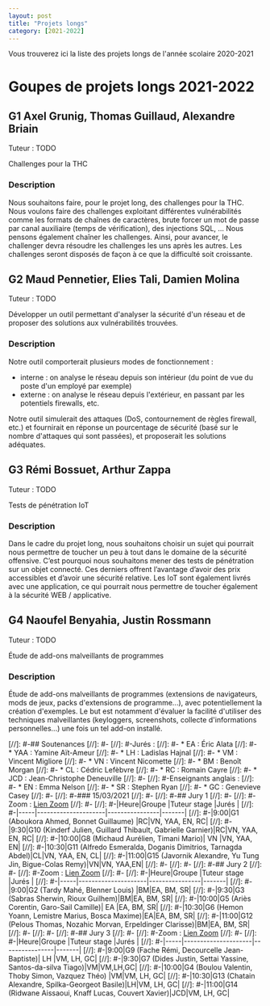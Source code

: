 ```yaml
---
layout: post
title: "Projets longs"
category: [2021-2022]
---
```


Vous trouverez ici la liste des projets longs de l'année scolaire 2020-2021

# Goupes de projets longs 2021-2022

## G1 Axel Grunig, Thomas Guillaud, Alexandre Briain

Tuteur : TODO

Challenges pour la THC

### Description
Nous souhaitons faire, pour le projet long, des challenges pour la THC. Nous
voulons faire des challenges exploitant différentes vulnérabilités comme les
formats de chaînes de caractères, brute forcer un mot de passe par canal
auxiliaire (temps de vérification), des injections SQL, ...
Nous pensons également chaîner les challenges. Ainsi, pour avancer, le
challenger devra résoudre les challenges les uns après les autres. Les
challenges seront disposés de façon à ce que la difficulté soit croissante.


## G2 Maud Pennetier, Elies Tali, Damien Molina

Tuteur : TODO

Développer un outil permettant d'analyser la sécurité d'un réseau et de proposer
des solutions aux vulnérabilités trouvées.

### Description

Notre outil comporterait plusieurs modes de fonctionnement :
- interne : on analyse le réseau depuis son intérieur (du point de vue du poste d'un employé par exemple)
- externe : on analyse le réseau depuis l'extérieur, en passant par les potentiels firewalls, etc.

Notre outil simulerait des attaques (DoS, contournement de règles
firewall, etc.) et fournirait en réponse un pourcentage de sécurité
(basé sur le nombre d'attaques qui sont passées), et proposerait les
solutions adéquates.

## G3 Rémi Bossuet, Arthur Zappa

Tuteur : TODO

Tests de pénétration IoT

### Description

Dans le cadre du projet long, nous souhaitons choisir un sujet qui pourrait nous
permettre de toucher un peu à tout dans le domaine de la sécurité offensive.
C’est pourquoi nous souhaitons mener des tests de pénétration sur un objet
connecté. Ces derniers offrent l’avantage d’avoir des prix accessibles et
d’avoir une sécurité relative. Les IoT sont également livrés avec une
application, ce qui pourrait nous permettre de toucher également à la sécurité
WEB / applicative.

## G4 Naoufel Benyahia, Justin Rossmann

Tuteur : TODO

Étude de add-ons malveillants de programmes

### Description

Étude de add-ons malveillants de programmes (extensions de navigateurs, mods de
jeux, packs d'extensions de programme...), avec potentiellement la création
d'exemples. Le but est notamment d'évaluer la facilité d'utiliser des techniques
malveillantes (keyloggers, screenshots, collecte d'informations personnelles...)
une fois un tel add-on installé.



[//]: #-## Soutenances
[//]: #-
[//]: #-Jurés :
[//]: #-  * EA : Éric Alata
[//]: #-  * YAA : Yamine Aït-Ameur
[//]: #-  * LH : Ladislas Hajnal
[//]: #-  * VM : Vincent Migliore
[//]: #-  * VN : Vincent Nicomette
[//]: #-  * BM : Benoît Morgan
[//]: #-  * CL : Cédric Lefèbvre
[//]: #-  * RC : Romain Cayre
[//]: #-  * JCD : Jean-Christophe Deneuville
[//]: #-
[//]: #-Enseignants anglais :
[//]: #-  * EN : Emma Nelson
[//]: #-  * SR : Stephen Ryan
[//]: #-  * GC : Genevieve Casey
[//]: #-
[//]: #-### 15/03/2021
[//]: #-
[//]: #-## Jury 1 
[//]: #-
[//]: #-Zoom : [Lien Zoom](https://inp-toulouse-fr.zoom.us/j/96198551445?pwd=QU9mNE11c2RBTXE2aS9BOW55VkFKdz09)
[//]: #-
[//]: #-|Heure|Groupe         |Tuteur stage    |Jurés  |
[//]: #-|-----|---------------------|----------------|-------|
[//]: #-|9:00|G1 (Aboukora Ahmed, Bonnet Guillaume) |RC|VN, YAA, EN, RC|
[//]: #-|9:30|G10 (Kinderf Julien, Guillard Thibault, Gabrielle Garnier)|RC|VN, YAA, EN, RC|
[//]: #-|10:00|G8 (Michaud Aurélien, Timani Mario)| VN |VN, YAA, EN|
[//]: #-|10:30|G11 (Alfredo Esmeralda, Doganis Dimitrios, Tarnagda Abdel)|CL|VN, YAA, EN, CL|
[//]: #-|11:00|G15 (Javornik Alexandre, Yu Tung Jin, Bigue-Colas Remy)|VN|VN, YAA,EN|
[//]: #-
[//]: #-
[//]: #-## Jury 2
[//]: #-
[//]: #-Zoom : [Lien Zoom](https://us02web.zoom.us/j/4275104794?pwd=N1pwV3VsTnZGTTZURmpYa1ZjWW9EZz09)
[//]: #-
[//]: #-|Heure|Groupe         |Tuteur stage    |Jurés  |
[//]: #-|-----|---------------------|----------------|-------|
[//]: #-|9:00|G2 (Tardy Mahé, Blenner Louis) |BM|EA, BM, SR|
[//]: #-|9:30|G3 (Sabras Sherwin, Rioux Guilhem)|BM|EA, BM, SR|
[//]: #-|10:00|G5 (Ariès Corentin, Garo-Sail Camille)| EA |EA, BM, SR|
[//]: #-|10:30|G6 (Hemon Yoann, Lemistre Marius, Bosca Maxime)|EA|EA, BM, SR|
[//]: #-|11:00|G12 (Pelous Thomas, Nozahic Morvan, Erpeldinger Clarisse)|BM|EA, BM, SR|
[//]: #-
[//]: #-
[//]: #-## Jury 3
[//]: #-
[//]: #-Zoom : [Lien Zoom](https://zoom.us/j/98404054554?pwd=LzUxdTZyRDM1OTR0a3UvKzBBaUNJZz09)
[//]: #-
[//]: #-|Heure|Groupe         |Tuteur stage    |Jurés  |
[//]: #-|-----|---------------------|----------------|-------|
[//]: #-|9:00|G9 (Fache Rémi, Decourcelle Jean-Baptiste)| LH |VM, LH, GC|
[//]: #-|9:30|G7 (Dides Justin, Settai Yassine, Santos-da-silva Tiago)|VM|VM,LH,GC|
[//]: #-|10:00|G4 (Boulou Valentin, Thoby Simon, Vazquez Théo) |VM|VM, LH, GC|
[//]: #-|10:30|G13 (Chatain Alexandre, Spilka-Georgeot Basile)|LH|VM, LH, GC|
[//]: #-|11:00|G14 (Ridwane Aissaoui, Knaff Lucas, Couvert Xavier)|JCD|VM, LH, GC|
